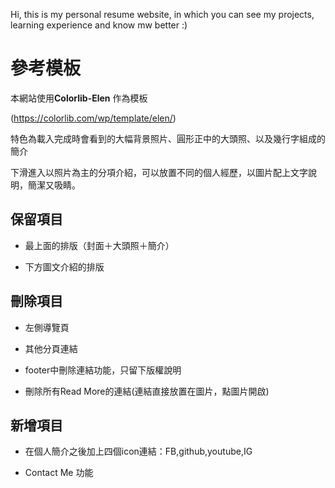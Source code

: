 Hi, this is my personal resume website, in which you can see my projects, learning experience and know mw better :)


# 參考模板

本網站使用**Colorlib-Elen** 作為模板

(https://colorlib.com/wp/template/elen/)

特色為載入完成時會看到的大幅背景照片、圓形正中的大頭照、以及幾行字組成的簡介

下滑進入以照片為主的分項介紹，可以放置不同的個人經歷，以圖片配上文字說明，簡潔又吸睛。


## 保留項目

* 最上面的排版（封面＋大頭照＋簡介）

* 下方圖文介紹的排版


## 刪除項目

* 左側導覽頁<aside>

* 其他分頁連結

* footer中刪除連結功能，只留下版權說明

* 刪除所有Read More的連結(連結直接放置在圖片，點圖片開啟)

## 新增項目

* 在個人簡介之後加上四個icon連結：FB,github,youtube,IG

* Contact Me 功能
